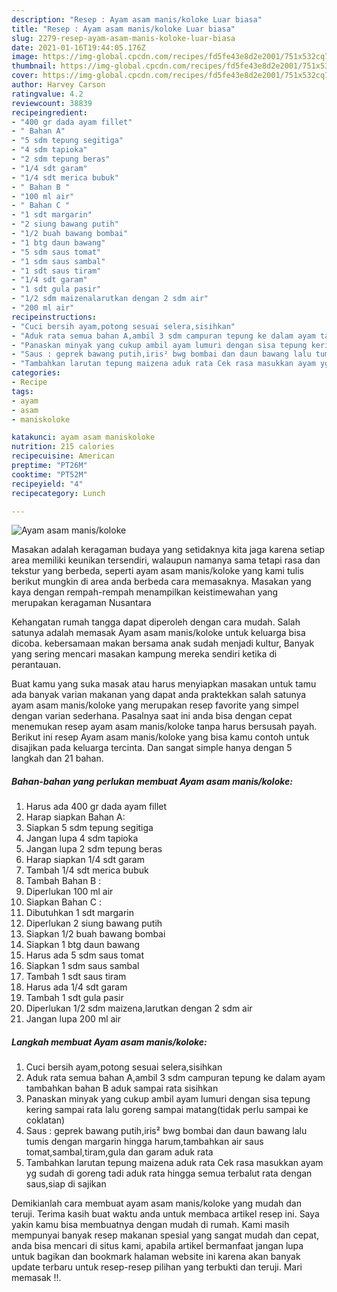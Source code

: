 ```yaml
---
description: "Resep : Ayam asam manis/koloke Luar biasa"
title: "Resep : Ayam asam manis/koloke Luar biasa"
slug: 2279-resep-ayam-asam-manis-koloke-luar-biasa
date: 2021-01-16T19:44:05.176Z
image: https://img-global.cpcdn.com/recipes/fd5fe43e8d2e2001/751x532cq70/ayam-asam-maniskoloke-foto-resep-utama.jpg
thumbnail: https://img-global.cpcdn.com/recipes/fd5fe43e8d2e2001/751x532cq70/ayam-asam-maniskoloke-foto-resep-utama.jpg
cover: https://img-global.cpcdn.com/recipes/fd5fe43e8d2e2001/751x532cq70/ayam-asam-maniskoloke-foto-resep-utama.jpg
author: Harvey Carson
ratingvalue: 4.2
reviewcount: 38839
recipeingredient:
- "400 gr dada ayam fillet"
- " Bahan A"
- "5 sdm tepung segitiga"
- "4 sdm tapioka"
- "2 sdm tepung beras"
- "1/4 sdt garam"
- "1/4 sdt merica bubuk"
- " Bahan B "
- "100 ml air"
- " Bahan C "
- "1 sdt margarin"
- "2 siung bawang putih"
- "1/2 buah bawang bombai"
- "1 btg daun bawang"
- "5 sdm saus tomat"
- "1 sdm saus sambal"
- "1 sdt saus tiram"
- "1/4 sdt garam"
- "1 sdt gula pasir"
- "1/2 sdm maizenalarutkan dengan 2 sdm air"
- "200 ml air"
recipeinstructions:
- "Cuci bersih ayam,potong sesuai selera,sisihkan"
- "Aduk rata semua bahan A,ambil 3 sdm campuran tepung ke dalam ayam tambahkan bahan B aduk sampai rata sisihkan"
- "Panaskan minyak yang cukup ambil ayam lumuri dengan sisa tepung kering sampai rata lalu goreng sampai matang(tidak perlu sampai ke coklatan)"
- "Saus : geprek bawang putih,iris² bwg bombai dan daun bawang lalu tumis dengan margarin hingga harum,tambahkan air saus tomat,sambal,tiram,gula dan garam aduk rata"
- "Tambahkan larutan tepung maizena aduk rata Cek rasa masukkan ayam yg sudah di goreng tadi aduk rata hingga semua terbalut rata dengan saus,siap di sajikan"
categories:
- Recipe
tags:
- ayam
- asam
- maniskoloke

katakunci: ayam asam maniskoloke 
nutrition: 215 calories
recipecuisine: American
preptime: "PT26M"
cooktime: "PT52M"
recipeyield: "4"
recipecategory: Lunch

---
```



![Ayam asam manis/koloke](https://img-global.cpcdn.com/recipes/fd5fe43e8d2e2001/751x532cq70/ayam-asam-maniskoloke-foto-resep-utama.jpg)

Masakan adalah keragaman budaya yang setidaknya kita jaga karena setiap area memiliki keunikan tersendiri, walaupun namanya sama tetapi rasa dan tekstur yang berbeda, seperti ayam asam manis/koloke yang kami tulis berikut mungkin di area anda berbeda cara memasaknya. Masakan yang kaya dengan rempah-rempah menampilkan keistimewahan yang merupakan keragaman Nusantara

Kehangatan rumah tangga dapat diperoleh dengan cara mudah. Salah satunya adalah memasak Ayam asam manis/koloke untuk keluarga bisa dicoba. kebersamaan makan bersama anak sudah menjadi kultur, Banyak yang sering mencari masakan kampung mereka sendiri ketika di perantauan.



Buat kamu yang suka masak atau harus menyiapkan masakan untuk tamu ada banyak varian makanan yang dapat anda praktekkan salah satunya ayam asam manis/koloke yang merupakan resep favorite yang simpel dengan varian sederhana. Pasalnya saat ini anda bisa dengan cepat menemukan resep ayam asam manis/koloke tanpa harus bersusah payah.
Berikut ini resep Ayam asam manis/koloke yang bisa kamu contoh untuk disajikan pada keluarga tercinta. Dan sangat simple hanya dengan 5 langkah dan 21 bahan.


<!--inarticleads1-->

##### Bahan-bahan yang perlukan membuat Ayam asam manis/koloke:

1. Harus ada 400 gr dada ayam fillet
1. Harap siapkan  Bahan A:
1. Siapkan 5 sdm tepung segitiga
1. Jangan lupa 4 sdm tapioka
1. Jangan lupa 2 sdm tepung beras
1. Harap siapkan 1/4 sdt garam
1. Tambah 1/4 sdt merica bubuk
1. Tambah  Bahan B :
1. Diperlukan 100 ml air
1. Siapkan  Bahan C :
1. Dibutuhkan 1 sdt margarin
1. Diperlukan 2 siung bawang putih
1. Siapkan 1/2 buah bawang bombai
1. Siapkan 1 btg daun bawang
1. Harus ada 5 sdm saus tomat
1. Siapkan 1 sdm saus sambal
1. Tambah 1 sdt saus tiram
1. Harus ada 1/4 sdt garam
1. Tambah 1 sdt gula pasir
1. Diperlukan 1/2 sdm maizena,larutkan dengan 2 sdm air
1. Jangan lupa 200 ml air




<!--inarticleads2-->

##### Langkah membuat  Ayam asam manis/koloke:

1. Cuci bersih ayam,potong sesuai selera,sisihkan
1. Aduk rata semua bahan A,ambil 3 sdm campuran tepung ke dalam ayam tambahkan bahan B aduk sampai rata sisihkan
1. Panaskan minyak yang cukup ambil ayam lumuri dengan sisa tepung kering sampai rata lalu goreng sampai matang(tidak perlu sampai ke coklatan)
1. Saus : geprek bawang putih,iris² bwg bombai dan daun bawang lalu tumis dengan margarin hingga harum,tambahkan air saus tomat,sambal,tiram,gula dan garam aduk rata
1. Tambahkan larutan tepung maizena aduk rata Cek rasa masukkan ayam yg sudah di goreng tadi aduk rata hingga semua terbalut rata dengan saus,siap di sajikan




Demikianlah cara membuat ayam asam manis/koloke yang mudah dan teruji. Terima kasih buat waktu anda untuk membaca artikel resep ini. Saya yakin kamu bisa membuatnya dengan mudah di rumah. Kami masih mempunyai banyak resep makanan spesial yang sangat mudah dan cepat, anda bisa mencari di situs kami, apabila artikel bermanfaat jangan lupa untuk bagikan dan bookmark halaman website ini karena akan banyak update terbaru untuk resep-resep pilihan yang terbukti dan teruji. Mari memasak !!. 
